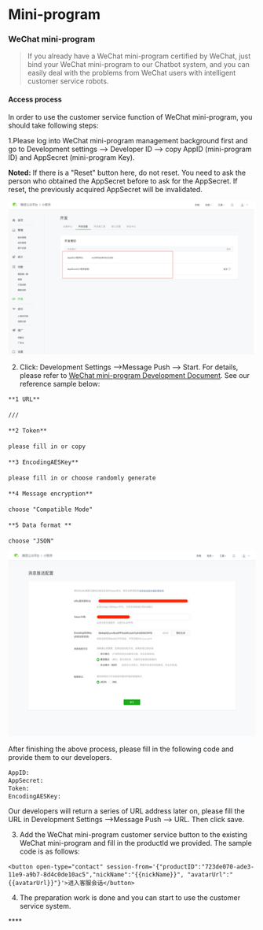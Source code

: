 # Mini-program

### WeChat mini-program

> If you already have a WeChat mini-program certified by WeChat, just bind your WeChat mini-program to our Chatbot system, and you can easily deal with the problems from WeChat users with intelligent customer service robots.

#### Access process

In order to use the customer service function of WeChat mini-program, you should take following steps:

1.Please log into WeChat mini-program management background first and go to Development settings --&gt; Developer ID --&gt; copy AppID \(mini-program ID\) and AppSecret \(mini-program Key\).

**Noted:** If there is a "Reset" button here, do not reset. You need to ask the person who obtained the AppSecret before to ask for the AppSecret. If reset, the previously acquired AppSecret will be invalidated.

![](../.gitbook/assets/screencapture-mp-weixin-qq-wxamp-devprofile-get-profile-2019-11-15-12_44_32.jpg)

2. Click: Development Settings --&gt;Message Push --&gt; Start. For details, please refer to [WeChat mini-program Development Document](https://developers.weixin.qq.com/miniprogram/dev/component/web-view.html?search-key=web). See our reference sample below:

```text
**1 URL**

///

**2 Token**

please fill in or copy

**3 EncodingAESKey**

please fill in or choose randomly generate

**4 Message encryption** 

choose "Compatible Mode"

**5 Data format **

choose "JSON"

```

![](../.gitbook/assets/screencapture-mp-weixin-qq-wxamp-devprofile-get-profile-2019-11-15-12_44_32%20%281%29.jpg)

After finishing the above process, please fill in the following code and provide them to our developers.

```text
AppID:
AppSecret:
Token:
EncodingAESKey:
```

Our developers will return a series of URL address later on, please fill the URL in  Development Settings --&gt;Message Push --&gt; URL. Then click save.

3. Add the WeChat mini-program customer service button to the existing WeChat mini-program and fill in the productId we provided. The sample code is as follows:

```text
<button open-type="contact" session-from='{"productID":"723de070-ade3-11e9-a9b7-8d4c0de10ac5","nickName":"{{nickName}}", "avatarUrl":"{{avatarUrl}}"}'>进入客服会话</button>
```

4. The preparation work is done and you can start to use the customer service system.

\*\*\*\*

